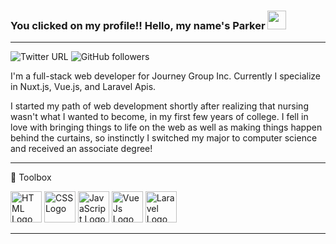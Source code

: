 ### You clicked on my profile!! Hello, my name's Parker <img src="https://raw.githubusercontent.com/MartinHeinz/MartinHeinz/master/wave.gif" width="30px">

---
![Twitter URL](https://img.shields.io/twitter/url?label=Twitter&style=social&url=https%3A%2F%2Ftwitter.com%2Fparkerfsjs) ![GitHub followers](https://img.shields.io/github/followers/ptmccrary?label=GitHub&style=social)

I'm a full-stack web developer for Journey Group Inc. Currently I specialize in Nuxt.js, Vue.js, and Laravel Apis.

I started my path of web development shortly after realizing that nursing wasn't what I wanted to become, in my first few years of college. I fell in love with bringing things to life on the web as well as making things happen behind the curtains, so instinctly I switched my major to computer science and received an associate degree!

---

🧰 Toolbox

<img src="https://cdn.worldvectorlogo.com/logos/html5.svg" alt="HTML Logo" width="50" height="50"/> <img src="https://cdn.worldvectorlogo.com/logos/css3.svg" alt="CSS Logo" width="50" height="50"/> <img src="https://cdn.worldvectorlogo.com/logos/logo-javascript.svg" alt="JavaScript Logo" width="50" height="50"/> <img src="https://cdn.worldvectorlogo.com/logos/vue-9.svg" alt="VueJs Logo" width="50" height="50"/> <img src="https://cdn.worldvectorlogo.com/logos/laravel-2.svg" alt="Laravel Logo" width="50" height="50"/>

---
<!---
ptmccrary/ptmccrary is a ✨ special ✨ repository because its `README.md` (this file) appears on your GitHub profile.
You can click the Preview link to take a look at your changes.
--->
